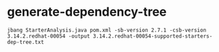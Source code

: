 # generate-dependency-tree
`jbang StarterAnalysis.java pom.xml -sb-version 2.7.1 -csb-version 3.14.2.redhat-00054 -output 3.14.2.redhat-00054-supported-starters-dep-tree.txt`
